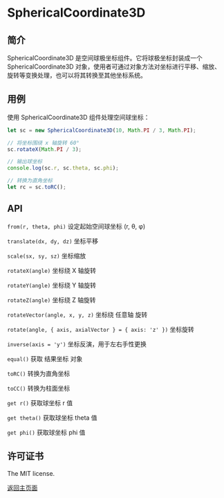 # SphericalCoordinate3D

## 简介

SphericalCoordinate3D 是空间球极坐标组件。它将球极坐标封装成一个 SphericalCoordinate3D 对象，使用者可通过对象方法对坐标进行平移、缩放、旋转等变换处理，也可以将其转换至其他坐标系统。

## 用例

使用 SphericalCoordinate3D 组件处理空间球坐标：

```js
let sc = new SphericalCoordinate3D(10, Math.PI / 3, Math.PI);

// 将坐标围绕 x 轴旋转 60°
sc.rotateX(Math.PI / 3);

// 输出球坐标
console.log(sc.r, sc.theta, sc.phi);

// 转换为直角坐标
let rc = sc.toRC();
```

## API

`from(r, theta, phi)` 设定起始空间球坐标 (r, θ, φ)

`translate(dx, dy, dz)` 坐标平移

`scale(sx, sy, sz)` 坐标缩放

`rotateX(angle)` 坐标绕 X 轴旋转

`rotateY(angle)` 坐标绕 Y 轴旋转

`rotateZ(angle)` 坐标绕 Z 轴旋转

`rotateVector(angle, x, y, z)` 坐标绕 任意轴 旋转

`rotate(angle, { axis, axialVector } = { axis: 'z' })` 坐标旋转

`inverse(axis = 'y')` 坐标反演，用于左右手性更换

`equal()` 获取 结果坐标 对象

`toRC()` 转换为直角坐标

`toCC()` 转换为柱面坐标

`get r()` 获取球坐标 r 值

`get theta()` 获取球坐标 theta 值

`get phi()` 获取球坐标 phi 值

## 许可证书

The MIT license.

[返回主页面](../../readme.md)